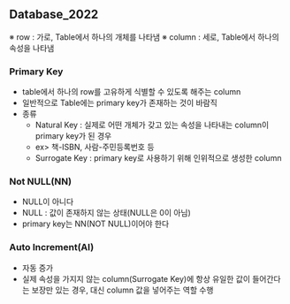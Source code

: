 ## Database_2022

※ row : 가로, Table에서 하나의 개체를 나타냄
※ column : 세로, Table에서 하나의 속성을 나타냄

### Primary Key
 - table에서 하나의 row를 고유하게 식별할 수 있도록 해주는 column
 - 일반적으로 Table에는 primary key가 존재하는 것이 바람직
 - 종류
   - Natural Key : 실제로 어떤 개체가 갖고 있는 속성을 나타내는 column이 primary key가 된 경우
    - ex> 책-ISBN, 사람-주민등록번호 등
   - Surrogate Key : primary key로 사용하기 위해 인위적으로 생성한 column

### Not NULL(NN)
 - NULL이 아니다
 - NULL : 값이 존재하지 않는 상태(NULL은 0이 아님)
 - primary key는 NN(NOT NULL)이어야 한다

### Auto Increment(AI)
 - 자동 증가
 - 실제 속성을 가지지 않는 column(Surrogate Key)에 항상 유일한 값이 들어간다는 보장만 있는 경우, 대신 column 값을 넣어주는 역할 수행

